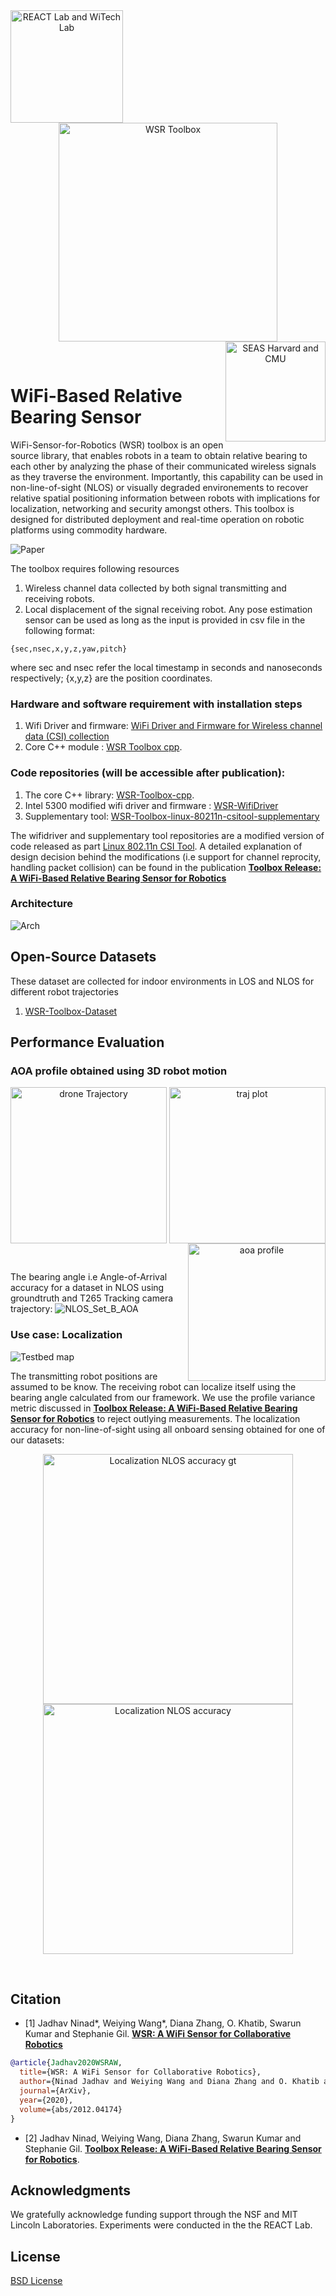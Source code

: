 <div align="center">
  <a href="https://react.seas.harvard.edu//">
    <img align="left" src="figs/lab_logo.png" width="180" alt="REACT Lab and WiTech Lab">
  </a>
  <a href="https://react.seas.harvard.edu/communication-sensor">
    <img align="center" src="figs/toolbox_logo.png" width="350" alt="WSR Toolbox">
  </a>
  <a href="https://www.seas.harvard.edu/">
    <img align="right" src="figs/univ_logo.png" width="160" alt="SEAS Harvard and CMU">
  </a>
</div>
<p>&nbsp;</p>

# WiFi-Based  Relative  Bearing  Sensor

WiFi-Sensor-for-Robotics (WSR) toolbox is an open source library, that enables robots in a team to obtain relative bearing to each other by analyzing the phase of their communicated wireless signals as they traverse the environment. Importantly, this capability can be used in non-line-of-sight (NLOS) or visually degraded environements to recover relative spatial positioning information between robots with implications for localization, networking and security amongst others. This toolbox is designed for distributed deployment and real-time operation on robotic platforms using commodity hardware.

![Paper](figs/Paper_logo.png)

The toolbox requires following resources
1. Wireless channel data collected by both signal transmitting and receiving robots.
2. Local displacement of the signal receiving robot. Any pose estimation sensor can be used as long as the input is provided in csv file in the following format:
```
{sec,nsec,x,y,z,yaw,pitch}
``` 
where sec and nsec refer the local timestamp in seconds and nanoseconds respectively; {x,y,z} are the position coordinates.

### Hardware and software requirement with installation steps
1. Wifi Driver and firmware:  [WiFi Driver and Firmware for Wireless channel data (CSI) collection](https://github.com/Harvard-REACT/WSR-Toolbox/wiki/WiFi-Driver-and-Firmware-for-Wireless-channel-data-(CSI)-collection) 
2. Core C++ module : [WSR Toolbox cpp](https://github.com/Harvard-REACT/WSR-Toolbox/wiki/WSR-Toolbox-cpp).

### Code repositories (will be accessible after publication):
1. The core C++ library: [WSR-Toolbox-cpp](https://github.com/Harvard-REACT/WSR-Toolbox-cpp). 
2. Intel 5300 modified wifi driver and firmware : [WSR-WifiDriver](https://github.com/Harvard-REACT/WSR-WifiDriver)
3. Supplementary tool: [WSR-Toolbox-linux-80211n-csitool-supplementary](https://github.com/Harvard-REACT/WSR-Toolbox-linux-80211n-csitool-supplementary)

The wifidriver and supplementary tool repositories are a modified version of code released as part [Linux 802.11n CSI Tool](http://dhalperi.github.io/linux-80211n-csitool/). A detailed explanation of design decision behind the modifications (i.e support for channel reprocity, handling packet collision) can be found in the publication [**Toolbox  Release:  A  WiFi-Based  Relative  Bearing  Sensor  for  Robotics**]()

### Architecture

![Arch](figs/toolbox_architecture.png)


## Open-Source Datasets
These dataset are collected for indoor environments in LOS and NLOS for different robot trajectories
1. [WSR-Toolbox-Dataset](https://github.com/Harvard-REACT/WSR-Toolbox-Dataset)


## Performance Evaluation

### AOA profile obtained using 3D robot motion
<div align="center">
  <img align="left" src="figs/drone_3D_motion.gif" width="250" alt="drone Trajectory">
  <img align="center" src="figs/sample_3D_traj.png" width="250" alt="traj plot">
  <img align="right" src="figs/sample_profile.png" width="220" alt="aoa profile">
</div>
<p>&nbsp;</p>

The bearing angle i.e Angle-of-Arrival accuracy for a dataset in NLOS using groundtruth and T265 Tracking camera trajectory:
![NLOS_Set_B_AOA](figs/NLOS_Set_B_2D_Trajectory_AOA_Accuracy_Results.png)


### Use case: Localization
![Testbed map](figs/Localization_dataset_2D_traj.png)

The transmitting robot positions are assumed to be know. The receiving robot can localize itself using the bearing angle calculated from our framework. We use the profile variance metric discussed in [**Toolbox  Release:  A  WiFi-Based  Relative  Bearing  Sensor  for  Robotics**]() to reject outlying measurements. The localization accuracy for non-line-of-sight using all onboard sensing obtained for one of our datasets:

<div align="center">
  <img align="center" src="figs/NLOS_accuracy_using_thresholding_gt_traj.png" width="400" alt="Localization NLOS accuracy gt">
  <img align="center" src="figs/NLOS_accuracy_using_thresholding.png" width="400" alt="Localization NLOS accuracy">
</div>
<p>&nbsp;</p>


## Citation
- [1] Jadhav Ninad*, Weiying Wang*, Diana Zhang, O. Khatib, Swarun Kumar and Stephanie Gil. [**WSR: A WiFi Sensor for Collaborative Robotics**](https://arxiv.org/abs/2012.04174)

```bibtex
@article{Jadhav2020WSRAW,
  title={WSR: A WiFi Sensor for Collaborative Robotics},
  author={Ninad Jadhav and Weiying Wang and Diana Zhang and O. Khatib and Swarun Kumar and Stephanie Gil},
  journal={ArXiv},
  year={2020},
  volume={abs/2012.04174}
}
```

- [2] Jadhav Ninad, Weiying Wang, Diana Zhang, Swarun Kumar and Stephanie Gil. [**Toolbox  Release:  A  WiFi-Based  Relative  Bearing  Sensor  for  Robotics**]().
 

## Acknowledgments
We  gratefully  acknowledge  funding  support  through  the NSF and MIT Lincoln Laboratories. Experiments were conducted in the the REACT Lab.

## License

[BSD License](LICENSE.BSD)